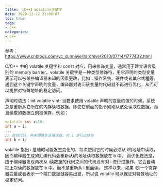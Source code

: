 ```yaml
---
title: 【C++】volatile关键字
date: 2020-12-22 21:08:07
toc: true
tags:
- C++
categories:
- C++
---
```


参考：https://www.cnblogs.com/yc_sunniwell/archive/2010/07/14/1777432.html

C/C++ 中的 volatile 关键字和 const 对应，用来修饰变量，通常用于建立语言级别的 memory barrier。volatile 关键字是一种类型修饰符，用它声明的类型变量表示可以被某些编译器未知的因素更改，比如：操作系统、硬件或者其它线程等。遇到这个关键字声明的变量，编译器对访问该变量的代码就不再进行优化，从而可以提供对特殊地址的稳定访问。
<!-- more -->

声明时语法：int volatile vInt; 当要求使用 volatile 声明的变量的值的时候，系统总是重新从它所在的内存读取数据，即使它前面的指令刚刚从该处读取过数据。而且读取的数据立刻被保存。例如：
```c++      
volatile int i=10;
int a = i;
...
// 其他代码，并未明确告诉编译器，对 i 进行过操作
int b = i;
```

volatile 指出 i 是随时可能发生变化的，每次使用它的时候必须从 i的地址中读取，因而编译器生成的汇编代码会重新从i的地址读取数据放在 b 中。
而优化做法是，由于编译器发现两次从 i读数据的代码之间的代码没有对 i 进行过操作，它会自动把上次读的数据放在 b 中。而不是重新从 i 里面读。
这样以来，如果 i是一个寄存器变量或者表示一个端口数据就容易出错，所以说 volatile 可以保证对特殊地址的稳定访问。
